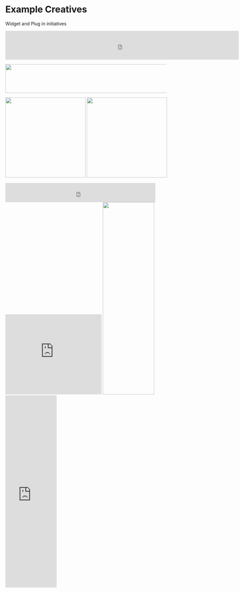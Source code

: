 Example Creatives
=======

Widget and Plug in initiatives

<iframe src="http://zcodesystem.com/mlbpicks.php?s=1&i=1&a=XXXX" width="728" height="90" frameborder="0" scrolling="no"></iframe>



<a href="http://XXXX.zcodesys.hop.clickbank.net/"><img src="http://zcodesystem.com/images/nuts/728z90-2.jpg" width="728" height="90" alt=""/></a>

<a href="http://XXXX.zcodesys.hop.clickbank.net/"><img src="http://zcodesystem.com/images/nuts/250z250-1.jpg" width="250" height="250" alt=""/></a> <a href="http://XXXX.zcodesys.hop.clickbank.net/"><img src="http://zcodesystem.com/images/nuts/250z250-1.gif" width="250" height="250" alt=""/></a>


<iframe src="http://zcodesystem.com/getwinningpicks.php?s=1&a=XXXX" width="468" height="60" frameborder="0" scrolling="no"></iframe>

<iframe src="http://zcodesystem.com/mlbpicks.php?s=0&i=1&a=XXXX" width="300" height="250" frameborder="0" scrolling="no"> </iframe> <a href="http://XXXX.zcodesys.hop.clickbank.net/"><img src="http://zcodesystem.com/images/nuts/may12x6.jpg" width="160" height="600" alt=""/></a><iframe src="http://zcodesystem.com/getwinningpicks.php?s=0&a=XXXX" width="160" height="600" frameborder="0" scrolling="no"></iframe> 


